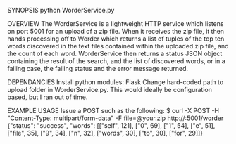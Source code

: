 SYNOPSIS
    python WorderService.py

OVERVIEW
    The WorderService is a lightweight HTTP service which listens on port 5001 for an upload of a zip file.
    When it receives the zip file, it then hands processing off to Worder which returns a list of tuples of the top ten words
        discovered in the text files contained within the uploaded zip file, and the count of each word.
    WorderService then returns a status JSON object containing the result of the search, and the list of discovered words,
        or in a failing case, the failing status and the error message returned.

DEPENDANCIES
    Install python modules:
        Flask
    Change hard-coded path to upload folder in WorderService.py. This would ideally be configuration based, but I ran out of time.

EXAMPLE USAGE
    Issue a POST such as the following:
        $ curl -X POST -H "Content-Type: multipart/form-data" -F file=@your.zip http://<host>:5001/worder
        {"status": "success", "words": [["self", 121], ["0", 69], ["1", 54], ["e", 51], ["file", 35], ["9", 34], ["n", 32], ["words", 30], ["to", 30], ["for", 29]]}
